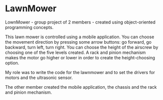 # LawnMower

LownMower - group project of 2 members
          - created using object-oriented programming concepts. 

This lawn mower is controlled using a mobile application. 
You can choose the movement direction by pressing some arrow buttons: go forward, go backward, turn left, turn right. 
You can choose the height of the airscrew by choosing one of the five levels created. A rack and pinion mechanism makes the motor go higher or lower in order to create the height-choosing option.

My role was to write the code for the lawnmower and to set the drivers for motors and the ultrasonic sensor.

The other member created  the mobile application, the chassis and the rack and pinion mechanism.

